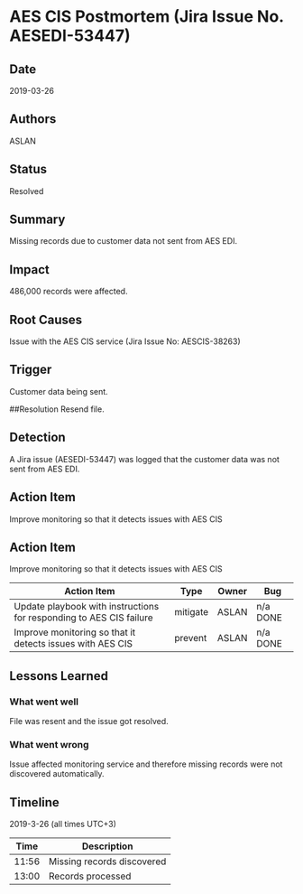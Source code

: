 # AES CIS Postmortem (Jira Issue No. AESEDI-53447)
## Date
2019-03-26

## Authors
ASLAN
## Status
Resolved

## Summary
Missing records due to customer data not sent from AES EDI.

## Impact
486,000 records were affected.

## Root Causes
Issue with the AES CIS service (Jira Issue No: AESCIS-38263)

## Trigger
Customer data being sent.

##Resolution
Resend file.

## Detection
A Jira issue (AESEDI-53447) was logged that the customer data was not sent from AES EDI.

## Action Item
Improve monitoring so that it detects issues with AES CIS

## Action Item

Improve monitoring so that it detects issues with AES CIS

| Action Item	| Type	| Owner	| Bug |
| --- | --- | --- | --- |
| Update playbook with instructions for responding to AES CIS failure | mitigate | ASLAN |	n/a DONE |
|Improve monitoring so that it detects issues with AES CIS | prevent | ASLAN |	n/a DONE |

## Lessons Learned

### What went well
File was resent and the issue got resolved.
### What went wrong
Issue affected monitoring service and therefore missing records were not discovered automatically.

## Timeline
2019-3-26 (all times UTC+3)

|Time	| Description|
| --- | --- |
|11:56|	Missing records discovered|
|13:00|	Records processed|

